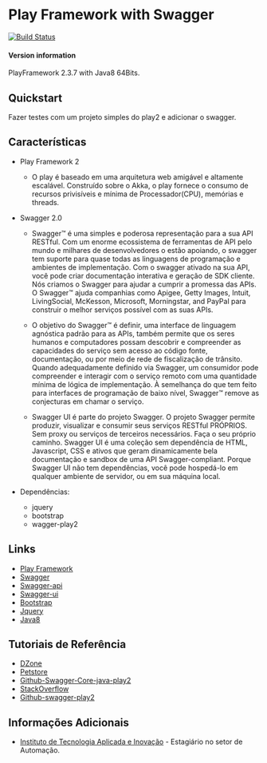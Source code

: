# Play Framework with Swagger

[![Build Status](https://travis-ci.org/haroldoramirez/play-swagger.svg?branch=master)](https://travis-ci.org/haroldoramirez/play-swagger)

#### Version information
PlayFramework 2.3.7 with Java8 64Bits.

## Quickstart
Fazer testes com um projeto simples do play2 e adicionar o swagger.

## Características

* Play Framework 2

    * O play é baseado em uma arquitetura web amigável e altamente escalável. Construído sobre o Akka, o play
    fornece o consumo de recursos privisíveis e mínima de Processador(CPU), memórias e threads.
    
* Swagger 2.0

    * Swagger™ é uma simples e poderosa representação para a sua API RESTful. Com um enorme ecossistema 
    de ferramentas de API pelo mundo e milhares de desenvolvedores o estão apoiando, o swagger tem 
    suporte para quase todas as linguagens de programação e ambientes de implementação. 
    Com o swagger ativado na sua API, você pode criar documentação interativa e geração de SDK cliente. 
    Nós criamos o Swagger para ajudar a cumprir a promessa das APIs. O Swagger™ ajuda companhias como Apigee, 
    Getty Images, Intuit, LivingSocial, McKesson, Microsoft, Morningstar, and PayPal para construir o 
    melhor serviços possível com as suas APIs.
    
    * O objetivo do Swagger™ é definir, uma interface de linguagem agnóstica padrão para as APIs, 
    também permite que os seres humanos e computadores possam descobrir e compreender as capacidades 
    do serviço sem acesso ao código fonte, documentação, ou por meio de rede de fiscalização de trânsito. 
    Quando adequadamente definido via Swagger, um consumidor pode compreender e interagir com o serviço 
    remoto com uma quantidade mínima de lógica de implementação. À semelhança do que tem feito para interfaces 
    de programação de baixo nível, Swagger™ remove as conjecturas em chamar o serviço.
    
    * Swagger UI é parte do projeto Swagger. O projeto Swagger permite produzir, visualizar e consumir 
    seus serviços RESTful PRÓPRIOS. Sem proxy ou serviços de terceiros necessários. Faça o seu próprio caminho.
    Swagger UI é uma coleção sem dependência de HTML, Javascript, CSS e ativos que geram 
    dinamicamente bela documentação e sandbox de uma API Swagger-compliant. 
    Porque Swagger UI não tem dependências, você pode hospedá-lo em qualquer ambiente de servidor, 
    ou em sua máquina local.
    

* Dependências:

	* jquery
	* bootstrap
	* wagger-play2
	
## Links

* [Play Framework](https://www.playframework.com/)
* [Swagger](http://swagger.io/)
* [Swagger-api](https://github.com/swagger-api)
* [Swagger-ui](https://github.com/swagger-api/swagger-ui)
* [Bootstrap](http://getbootstrap.com/)
* [Jquery](http://jquery.com/)
* [Java8](http://www.oracle.com/technetwork/java/javase/downloads/jdk8-downloads-2133151.html)


## Tutoriais de Referência

* [DZone](http://java.dzone.com/articles/play-framework-swagger-ui)
* [Petstore](http://petstore.swagger.io/)
* [Github-Swagger-Core-java-play2](https://github.com/swagger-api/swagger-core/tree/master/samples/java-play2)
* [StackOverflow](http://stackoverflow.com/questions/17529089/scala-play-2-1-swagger-compiles-fine-doesnt-work)
* [Github-swagger-play2](https://github.com/ayush/swagger-play2)


## Informações Adicionais
	
* [Instituto de Tecnologia Aplicada e Inovação](http://www.itai.org.br/) - Estagiário no setor de Automação.
